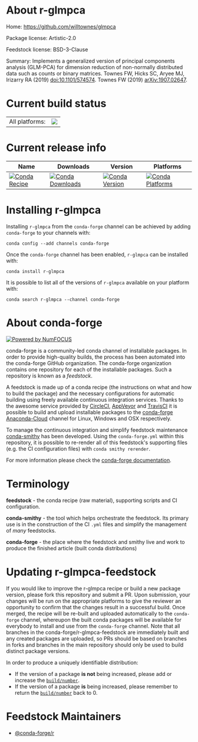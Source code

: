 About r-glmpca
==============

Home: https://github.com/willtownes/glmpca

Package license: Artistic-2.0

Feedstock license: BSD-3-Clause

Summary: Implements a generalized version of principal components analysis (GLM-PCA) for dimension reduction of non-normally distributed data such as counts or binary matrices. Townes FW, Hicks SC, Aryee MJ, Irizarry RA (2019) <doi:10.1101/574574>. Townes FW (2019) <arXiv:1907.02647>.



Current build status
====================


<table><tr><td>All platforms:</td>
    <td>
      <a href="https://dev.azure.com/conda-forge/feedstock-builds/_build/latest?definitionId=9755&branchName=master">
        <img src="https://dev.azure.com/conda-forge/feedstock-builds/_apis/build/status/r-glmpca-feedstock?branchName=master">
      </a>
    </td>
  </tr>
</table>

Current release info
====================

| Name | Downloads | Version | Platforms |
| --- | --- | --- | --- |
| [![Conda Recipe](https://img.shields.io/badge/recipe-r--glmpca-green.svg)](https://anaconda.org/conda-forge/r-glmpca) | [![Conda Downloads](https://img.shields.io/conda/dn/conda-forge/r-glmpca.svg)](https://anaconda.org/conda-forge/r-glmpca) | [![Conda Version](https://img.shields.io/conda/vn/conda-forge/r-glmpca.svg)](https://anaconda.org/conda-forge/r-glmpca) | [![Conda Platforms](https://img.shields.io/conda/pn/conda-forge/r-glmpca.svg)](https://anaconda.org/conda-forge/r-glmpca) |

Installing r-glmpca
===================

Installing `r-glmpca` from the `conda-forge` channel can be achieved by adding `conda-forge` to your channels with:

```
conda config --add channels conda-forge
```

Once the `conda-forge` channel has been enabled, `r-glmpca` can be installed with:

```
conda install r-glmpca
```

It is possible to list all of the versions of `r-glmpca` available on your platform with:

```
conda search r-glmpca --channel conda-forge
```


About conda-forge
=================

[![Powered by NumFOCUS](https://img.shields.io/badge/powered%20by-NumFOCUS-orange.svg?style=flat&colorA=E1523D&colorB=007D8A)](http://numfocus.org)

conda-forge is a community-led conda channel of installable packages.
In order to provide high-quality builds, the process has been automated into the
conda-forge GitHub organization. The conda-forge organization contains one repository
for each of the installable packages. Such a repository is known as a *feedstock*.

A feedstock is made up of a conda recipe (the instructions on what and how to build
the package) and the necessary configurations for automatic building using freely
available continuous integration services. Thanks to the awesome service provided by
[CircleCI](https://circleci.com/), [AppVeyor](https://www.appveyor.com/)
and [TravisCI](https://travis-ci.com/) it is possible to build and upload installable
packages to the [conda-forge](https://anaconda.org/conda-forge)
[Anaconda-Cloud](https://anaconda.org/) channel for Linux, Windows and OSX respectively.

To manage the continuous integration and simplify feedstock maintenance
[conda-smithy](https://github.com/conda-forge/conda-smithy) has been developed.
Using the ``conda-forge.yml`` within this repository, it is possible to re-render all of
this feedstock's supporting files (e.g. the CI configuration files) with ``conda smithy rerender``.

For more information please check the [conda-forge documentation](https://conda-forge.org/docs/).

Terminology
===========

**feedstock** - the conda recipe (raw material), supporting scripts and CI configuration.

**conda-smithy** - the tool which helps orchestrate the feedstock.
                   Its primary use is in the construction of the CI ``.yml`` files
                   and simplify the management of *many* feedstocks.

**conda-forge** - the place where the feedstock and smithy live and work to
                  produce the finished article (built conda distributions)


Updating r-glmpca-feedstock
===========================

If you would like to improve the r-glmpca recipe or build a new
package version, please fork this repository and submit a PR. Upon submission,
your changes will be run on the appropriate platforms to give the reviewer an
opportunity to confirm that the changes result in a successful build. Once
merged, the recipe will be re-built and uploaded automatically to the
`conda-forge` channel, whereupon the built conda packages will be available for
everybody to install and use from the `conda-forge` channel.
Note that all branches in the conda-forge/r-glmpca-feedstock are
immediately built and any created packages are uploaded, so PRs should be based
on branches in forks and branches in the main repository should only be used to
build distinct package versions.

In order to produce a uniquely identifiable distribution:
 * If the version of a package **is not** being increased, please add or increase
   the [``build/number``](https://conda.io/docs/user-guide/tasks/build-packages/define-metadata.html#build-number-and-string).
 * If the version of a package **is** being increased, please remember to return
   the [``build/number``](https://conda.io/docs/user-guide/tasks/build-packages/define-metadata.html#build-number-and-string)
   back to 0.

Feedstock Maintainers
=====================

* [@conda-forge/r](https://github.com/conda-forge/r/)

